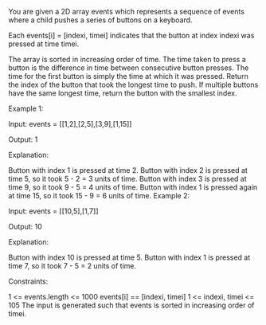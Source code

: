 You are given a 2D array events which represents a sequence of events where a child pushes a series of buttons on a keyboard.

Each events[i] = [indexi, timei] indicates that the button at index indexi was pressed at time timei.

The array is sorted in increasing order of time.
The time taken to press a button is the difference in time between consecutive button presses. The time for the first button is simply the time at which it was pressed.
Return the index of the button that took the longest time to push. If multiple buttons have the same longest time, return the button with the smallest index.

 

Example 1:

Input: events = [[1,2],[2,5],[3,9],[1,15]]

Output: 1

Explanation:

Button with index 1 is pressed at time 2.
Button with index 2 is pressed at time 5, so it took 5 - 2 = 3 units of time.
Button with index 3 is pressed at time 9, so it took 9 - 5 = 4 units of time.
Button with index 1 is pressed again at time 15, so it took 15 - 9 = 6 units of time.
Example 2:

Input: events = [[10,5],[1,7]]

Output: 10

Explanation:

Button with index 10 is pressed at time 5.
Button with index 1 is pressed at time 7, so it took 7 - 5 = 2 units of time.
 

Constraints:

1 <= events.length <= 1000
events[i] == [indexi, timei]
1 <= indexi, timei <= 105
The input is generated such that events is sorted in increasing order of timei.
